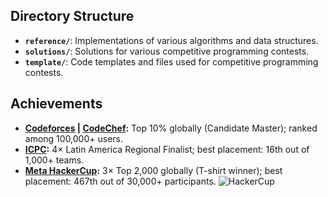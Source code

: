 ## Directory Structure

- **`reference/`**: Implementations of various algorithms and data structures.
- **`solutions/`**: Solutions for various competitive programming contests.
- **`template/`**: Code templates and files used for competitive programming contests.

## Achievements
- **[Codeforces](https://codeforces.com/profile/gardusig) | [CodeChef](https://www.codechef.com/users/gardusig):** Top 10\% globally (Candidate Master); ranked among 100,000+ users.
- **[ICPC](https://icpc.global/ICPCID/SP7WIXMME8B8):** 4× Latin America Regional Finalist; best placement: 16th out of 1,000+ teams.
- **[Meta HackerCup](https://www.facebook.com/codingcompetitions/hacker-cup):** 3× Top 2,000 globally (T-shirt winner); best placement: 467th out of 30,000+ participants.
    ![HackerCup](./hacker-cup.jpg)
